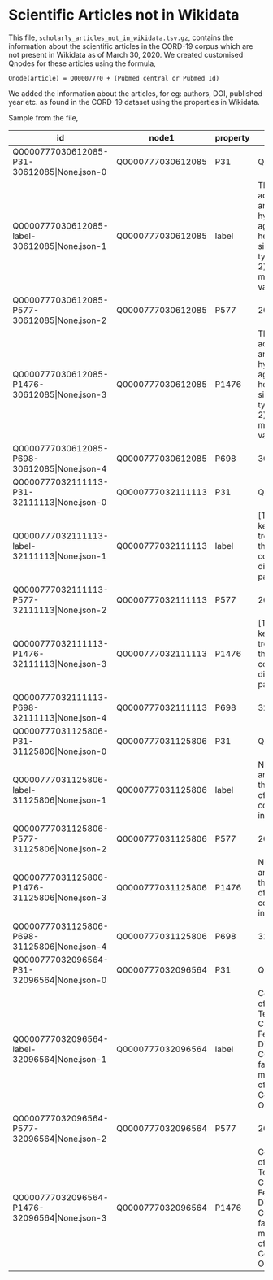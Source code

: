 # Scientific Articles not in Wikidata

 This file, `scholarly_articles_not_in_wikidata.tsv.gz`, contains the information about the scientific
 articles in the CORD-19 corpus which are not present in Wikidata as of March 30, 2020.
 We created customised Qnodes for these articles using the formula,
 
```
Qnode(article) = Q00007770 + (Pubmed central or Pubmed Id)

```

We added the information about the articles, for eg: authors, DOI, published year etc.
as found in the CORD-19 dataset using the properties in Wikidata.

Sample from the file,

| id                                           | node1             | property | node2                                                                                                                         |
|----------------------------------------------|-------------------|----------|-------------------------------------------------------------------------------------------------------------------------------|
| Q0000777030612085-P31-30612085&#124;None.json-0   | Q0000777030612085 | P31      | Q13442814                                                                                                                     |
| Q0000777030612085-label-30612085&#124;None.json-1 | Q0000777030612085 | label    | The antiviral activity of arbidol hydrochloride against herpes simplex virus type II (HSV-2) in a mouse model of vaginitis.   |
| Q0000777030612085-P577-30612085&#124;None.json-2  | Q0000777030612085 | P577     | 2019                                                                                                                          |
| Q0000777030612085-P1476-30612085&#124;None.json-3 | Q0000777030612085 | P1476    | The antiviral activity of arbidol hydrochloride against herpes simplex virus type II (HSV-2) in a mouse model of vaginitis.   |
| Q0000777030612085-P698-30612085&#124;None.json-4  | Q0000777030612085 | P698     | 30612085                                                                                                                      |
| Q0000777032111113-P31-32111113&#124;None.json-0   | Q0000777032111113 | P31      | Q13442814                                                                                                                     |
| Q0000777032111113-label-32111113&#124;None.json-1 | Q0000777032111113 | label    | [The keypoints in treatment of the critical coronavirus disease 2019 patient].                                                |
| Q0000777032111113-P577-32111113&#124;None.json-2  | Q0000777032111113 | P577     | 2020                                                                                                                          |
| Q0000777032111113-P1476-32111113&#124;None.json-3 | Q0000777032111113 | P1476    | [The keypoints in treatment of the critical coronavirus disease 2019 patient].                                                |
| Q0000777032111113-P698-32111113&#124;None.json-4  | Q0000777032111113 | P698     | 32111113                                                                                                                      |
| Q0000777031125806-P31-31125806&#124;None.json-0   | Q0000777031125806 | P31      | Q13442814                                                                                                                     |
| Q0000777031125806-label-31125806&#124;None.json-1 | Q0000777031125806 | label    | Nucleoside analogues for the treatment of coronavirus infections.                                                             |
| Q0000777031125806-P577-31125806&#124;None.json-2  | Q0000777031125806 | P577     | 2019                                                                                                                          |
| Q0000777031125806-P1476-31125806&#124;None.json-3 | Q0000777031125806 | P1476    | Nucleoside analogues for the treatment of coronavirus infections.                                                             |
| Q0000777031125806-P698-31125806&#124;None.json-4  | Q0000777031125806 | P698     | 31125806                                                                                                                      |
| Q0000777032096564-P31-32096564&#124;None.json-0   | Q0000777032096564 | P31      | Q13442814                                                                                                                     |
| Q0000777032096564-label-32096564&#124;None.json-1 | Q0000777032096564 | label    | Combination of RT-qPCR Testing and Clinical Features For Diagnosis of COVID-19 facilitates management of SARS-CoV-2 Outbreak. |
| Q0000777032096564-P577-32096564&#124;None.json-2  | Q0000777032096564 | P577     | 2020                                                                                                                          |
| Q0000777032096564-P1476-32096564&#124;None.json-3 | Q0000777032096564 | P1476    | Combination of RT-qPCR Testing and Clinical Features For Diagnosis of COVID-19 facilitates management of SARS-CoV-2 Outbreak. |
